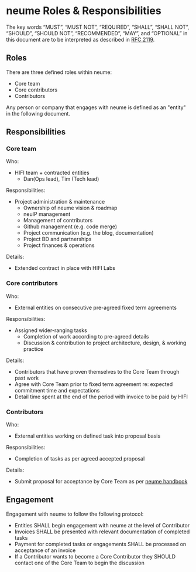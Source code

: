 # neume Roles & Responsibilities

The key words “MUST”, “MUST NOT”, “REQUIRED”, “SHALL”, “SHALL NOT”, “SHOULD”, “SHOULD NOT”, “RECOMMENDED”, “MAY”, and “OPTIONAL” in this document are to be interpreted as described in [RFC 2119](http://tools.ietf.org/html/rfc2119).



## Roles
There are three defined roles within neume:
- Core team
- Core contributors
- Contributors

Any person or company that engages with neume is defined as an "entity" in the following document.


## Responsibilities
### Core team

Who:
- HIFI team + contracted entities
    - Dan(Ops lead), Tim (Tech lead)

Responsibilities:
- Project administration & maintenance
    - Ownership of neume vision & roadmap
    - neuIP management
    - Management of contributors
    - Github management (e.g. code merge)
    - Project communication (e.g. the blog, documentation)
    - Project BD and partnerships
    - Project finances & operations

Details:
- Extended contract in place with HIFI Labs

    
### Core contributors
Who:
- External entities on consecutive pre-agreed fixed term agreements

Responsibilities:
- Assigned wider-ranging tasks
    - Completion of work according to pre-agreed details 
    - Discussion & contribution to project architecture, design, & working practice
    

Details:
- Contributors that have proven themselves to the Core Team through past work  
- Agree with Core Team prior to fixed term agreement re: expected commitment time and expectations
- Detail time spent at the end of the period with invoice to be paid by HIFI

### Contributors

Who:
- External entities working on defined task into proposal basis

Responsibilities:
- Completion of tasks as per agreed accepted proposal

Details:
- Submit proposal for acceptance by Core Team as per [neume handbook](https://github.com/neume-network/documents/blob/main/neumehandbook.md_)

## Engagement

Engagement with neume to follow the following protocol:
- Entities SHALL begin engagement with neume at the level of Contributor
- Invoices SHALL be presented with relevant documentation of completed tasks
- Payment for completed tasks or engagements SHALL be processed on acceptance of an invoice  
- If a Contributor wants to become a Core Contributor they SHOULD contact one of the Core Team to begin the discussion
